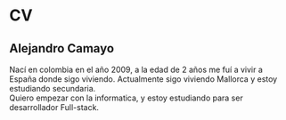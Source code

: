 # CV 
## Alejandro Camayo
Nací en colombia en el año 2009, a la edad de 2 años me fuí a vivir a España donde sigo viviendo. Actualmente sigo viviendo Mallorca y estoy estudiando secundaria.   					
Quiero empezar con la informatica, y estoy estudiando para ser desarrollador Full-stack.



